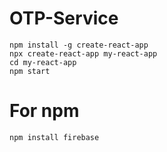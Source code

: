# OTP-Service
    npm install -g create-react-app
    npx create-react-app my-react-app
    cd my-react-app
    npm start

# For npm
    npm install firebase
